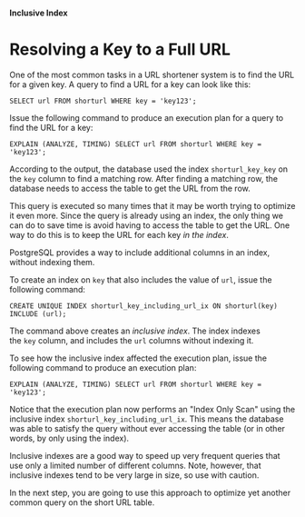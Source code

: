 #### Inclusive Index

# Resolving a Key to a Full URL

One of the most common tasks in a URL shortener system is to find the URL for a given key. A query to find a URL for a key can look like this:

```
SELECT url FROM shorturl WHERE key = 'key123';
```

Issue the following command to produce an execution plan for a query to find the URL for a key:

```
EXPLAIN (ANALYZE, TIMING) SELECT url FROM shorturl WHERE key = 'key123';
```

According to the output, the database used the index `shorturl_key_key` on the `key` column to find a matching row. After finding a matching row, the database needs to access the table to get the URL from the row.

This query is executed so many times that it may be worth trying to optimize it even more. Since the query is already using an index, the only thing we can do to save time is avoid having to access the table to get the URL. One way to do this is to keep the URL for each key *in the index*.

PostgreSQL provides a way to include additional columns in an index, without indexing them.

To create an index on `key` that also includes the value of `url`, issue the following command:

```
CREATE UNIQUE INDEX shorturl_key_including_url_ix ON shorturl(key) INCLUDE (url);
```

The command above creates an *inclusive index*. The index indexes the `key` column, and includes the `url` columns without indexing it.

To see how the inclusive index affected the execution plan, issue the following command to produce an execution plan:

```
EXPLAIN (ANALYZE, TIMING) SELECT url FROM shorturl WHERE key = 'key123';
```

Notice that the execution plan now performs an "Index Only Scan" using the inclusive index `shorturl_key_including_url_ix`. This means the database was able to satisfy the query without ever accessing the table (or in other words, by only using the index).

Inclusive indexes are a good way to speed up very frequent queries that use only a limited number of different columns. Note, however, that inclusive indexes tend to be very large in size, so use with caution.

In the next step, you are going to use this approach to optimize yet another common query on the short URL table.
